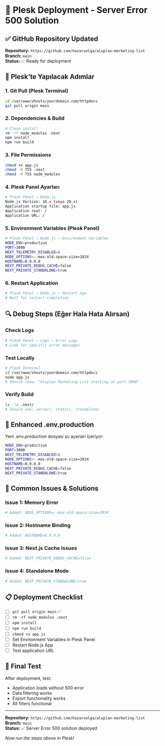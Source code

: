 # 🚀 Plesk Deployment - Server Error 500 Solution

## ✅ GitHub Repository Updated
**Repository:** `https://github.com/hazarvolga/aluplan-marketing-list`  
**Branch:** `main`  
**Status:** ✅ Ready for deployment

## 🔧 Plesk'te Yapılacak Adımlar

### 1. **Git Pull (Plesk Terminal)**
```bash
cd /var/www/vhosts/yourdomain.com/httpdocs
git pull origin main
```

### 2. **Dependencies & Build**
```bash
# Clean install
rm -rf node_modules .next
npm install
npm run build
```

### 3. **File Permissions**
```bash
chmod +x app.js
chmod -R 755 .next
chmod -R 755 node_modules
```

### 4. **Plesk Panel Ayarları**
```bash
# Plesk Panel → Node.js
Node.js Version: 18.x (veya 20.x)
Application startup file: app.js
Application root: /
Application URL: /
```

### 5. **Environment Variables (Plesk Panel)**
```bash
# Plesk Panel → Node.js → Environment Variables
NODE_ENV=production
PORT=3000
NEXT_TELEMETRY_DISABLED=1
NODE_OPTIONS=--max-old-space-size=1024
HOSTNAME=0.0.0.0
NEXT_PRIVATE_DEBUG_CACHE=false
NEXT_PRIVATE_STANDALONE=true
```

### 6. **Restart Application**
```bash
# Plesk Panel → Node.js → Restart App
# Wait for restart completion
```

## 🔍 Debug Steps (Eğer Hala Hata Alırsan)

### Check Logs
```bash
# Plesk Panel → Logs → Error Logs
# Look for specific error messages
```

### Test Locally
```bash
# Plesk Terminal
cd /var/www/vhosts/yourdomain.com/httpdocs
node app.js
# Should show: "Aluplan Marketing List starting on port 3000"
```

### Verify Build
```bash
ls -la .next/
# Should see: server/, static/, standalone/
```

## 🎯 Enhanced .env.production

Yeni .env.production dosyası şu ayarları içeriyor:
```bash
NODE_ENV=production
PORT=3000
NEXT_TELEMETRY_DISABLED=1
NODE_OPTIONS=--max-old-space-size=1024
HOSTNAME=0.0.0.0
NEXT_PRIVATE_DEBUG_CACHE=false
NEXT_PRIVATE_STANDALONE=true
```

## 🚨 Common Issues & Solutions

### Issue 1: Memory Error
```bash
# Added: NODE_OPTIONS=--max-old-space-size=1024
```

### Issue 2: Hostname Binding
```bash
# Added: HOSTNAME=0.0.0.0
```

### Issue 3: Next.js Cache Issues
```bash
# Added: NEXT_PRIVATE_DEBUG_CACHE=false
```

### Issue 4: Standalone Mode
```bash
# Added: NEXT_PRIVATE_STANDALONE=true
```

## 📋 Deployment Checklist

- [ ] `git pull origin main` ✅
- [ ] `rm -rf node_modules .next`
- [ ] `npm install`
- [ ] `npm run build`
- [ ] `chmod +x app.js`
- [ ] Set Environment Variables in Plesk Panel
- [ ] Restart Node.js App
- [ ] Test application URL

## 🎉 Final Test

After deployment, test:
- Application loads without 500 error
- Data filtering works
- Export functionality works
- All filters functional

---

**Repository:** `https://github.com/hazarvolga/aluplan-marketing-list`  
**Branch:** `main`  
**Status:** ✅ Server Error 500 solution deployed

*Now run the steps above in Plesk!*
